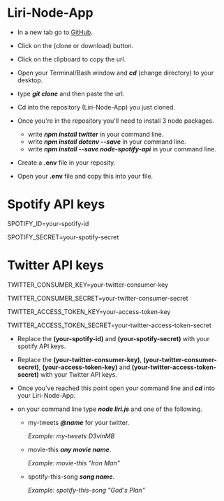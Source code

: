 # Liri-Node-App

* In a new tab go to [GitHub](https://github.com/DMBaran/Liri-Node-App).

* Click on the (clone or download) button.

* Click on the clipboard to copy the url.

* Open your Terminal/Bash window and __*cd*__ (change directory) to your desktop.

* type __*git clone*__ and then paste the url.

* Cd into the repository (Liri-Node-App) you just cloned.

* Once you're in the repository you'll need to install 3 node packages.  
    
    * write __*npm install twitter*__ in your command line.
    * write __*npm install dotenv --save*__ in your command line.
    * write __*npm install --save node-spotify-api*__ in your command line.

* Create a __.env__ file in your reposity.

* Open your __.env__ file and copy this into your file.

# Spotify API keys

SPOTIFY_ID=your-spotify-id

SPOTIFY_SECRET=your-spotify-secret

# Twitter API keys

TWITTER_CONSUMER_KEY=your-twitter-consumer-key

TWITTER_CONSUMER_SECRET=your-twitter-consumer-secret

TWITTER_ACCESS_TOKEN_KEY=your-access-token-key

TWITTER_ACCESS_TOKEN_SECRET=your-twitter-access-token-secret

* Replace the __(your-spotify-id)__ and __(your-spotify-secret)__ with your 
    spotify API keys.

* Replace the __(your-twitter-consumer-key)__, __(your-twitter-consumer-secret)__, 
    __(your-access-token-key)__ and __(your-twitter-access-token-secret)__ with your
    Twitter API keys.

* Once you've reached this point open your command line and __*cd*__ into your Liri-Node-App.

* on your command line type __*node liri.js*__ and one of the following.
    
    * my-tweets __*@name*__ for your twitter.
        
        _Example: my-tweets D3vinMB_
    
    
    * movie-this __*any movie name*__.
        
        _Example: movie-this "Iron Man"_ 
    
    
    * spotify-this-song __*song name*__.
        
        _Example: spotify-this-song "God's Plan"_